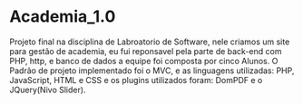 # Academia_1.0
Projeto final na disciplina de Labroatorio de Software, nele criamos um site para gestão de academia, eu fui reponsavel pela parte de back-end com PHP, http, e banco de dados
a equipe foi composta por cinco Alunos.
O Padrão de projeto implementado foi o MVC, e as linguagens utilizadas: PHP, JavaScript, HTML e CSS e os plugins utilizados foram: DomPDF e o JQuery(Nivo Slider). 
